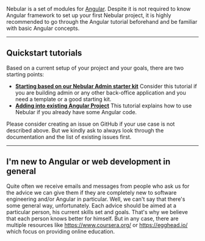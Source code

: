 Nebular is a set of modules for <a href="https://angular.io/" target="_blank">Angular</a>. Despite it is not required to know Angular framework to set up your first Nebular project, it is highly recommended to go through the Angular tutorial beforehand and be familiar with basic Angular concepts.
<hr class="section-end">

## Quickstart tutorials

Based on a current setup of your project and your goals, there are two starting points:

- **[Starting based on our Nebular Admin starter kit](#/docs/installation/based-on-starter-kit-ngxadmin)** Consider this tutorial if you are building admin or any other back-office application and you need a template or a good starting kit.
- **[Adding into existing Angular Project](#/docs/installation/add-into-existing-project)** This tutorial explains how to use Nebular if you already have some Angular code.

Please consider creating an issue on GitHub if your use case is not described above. But we kindly ask to always look through the documentation and the list of existing issues first.
<hr class="section-end">
  
## I'm new to Angular or web development in general

Quite often we receive emails and messages from people who ask us for the advice we can give them if they are completely new to software engineering and/or Angular in particular. Well, we can't say that there's some general way, unfortunately. Each advice should be aimed at a particular person, his current skills set and goals. That's why we believe that each person knows better for himself. But in any case, there are multiple resources like https://www.coursera.org/ or https://egghead.io/ which focus on providing online education. 
